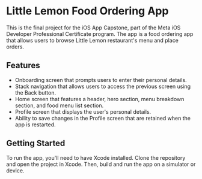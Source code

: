 # Little Lemon Food Ordering App
This is the final project for the iOS App Capstone, part of the Meta iOS Developer Professional Certificate program. The app is a food ordering app that allows users to browse Little Lemon restaurant's menu and place orders.

## Features
- Onboarding screen that prompts users to enter their personal details.
- Stack navigation that allows users to access the previous screen using the Back button.
- Home screen that features a header, hero section, menu breakdown section, and food menu list section.
- Profile screen that displays the user's personal details.
- Ability to save changes in the Profile screen that are retained when the app is restarted.

## Getting Started
To run the app, you'll need to have Xcode installed. Clone the repository and open the project in Xcode. Then, build and run the app on a simulator or device.



